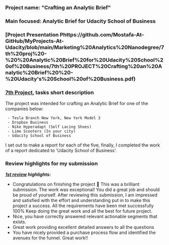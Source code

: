 ﻿### Project name: "Crafting an Analytic Brief"
### Main focused: Analytic Brief for Udacity School of Business
### [Project Presentation Phttps://github.com/Mostafa-At-GitHub/MyProjects-At-Udacity/blob/main/Marketing%20Analytics%20Nanodegree/7th%20proj%20-%20%20Analytic%20Brief%20for%20Udacity%20School%20of%20Business/7th%20PROJECT%20Crafting%20an%20Analytic%20Brief%20%20-%20Udacity's%20School%20of%20Business.pdf)
### [7th Project](https://github.com/Mostafa-At-GitHub/MyProjects-At-Udacity/blob/main/Marketing%20Analytics%20Nanodegree/7th%20proj%20-%20%20Analytic%20Brief%20for%20Udacity%20School%20of%20Business/7th%20PROJECT%20Crafting%20an%20Analytic%20Brief%20%20-%20Udacity's%20School%20of%20Business.pdf), tasks short description

 The project was intended for crafting an Analytic Brief for one of the companies below:

     - Tesla Branch New York, New York Model 3
     - Dropbox Business
     - Nike Hyperadapt (Self Lacing Shoes)
     - Lime Scooters (In your city)
     - Udacity School of Business

  I set out to make a report for each of the five, finally, I completed the work of a report dedicated to 'Udacity School of Business'.

### Review highlights for my submission

*__[1st review](https://github.com/Mostafa-At-GitHub/MyProjects-At-Udacity/blob/main/Marketing%20Analytics%20Nanodegree/7th%20proj%20-%20%20Analytic%20Brief%20for%20Udacity%20School%20of%20Business/Udacity%20Detailed%20Review/1st%20Udacity%20Review%20-%20Meets%20Specifications.pdf) highlights:__*

- Congratulations on finishing the project 🎉
This was a brilliant submission. The work was exceptional! You did a great job and should be proud of yourself. After reviewing this
submission, I am impressed and satisfied with the effort and understanding put in to make this project a success. All the requirements
have been met successfully 100%
Keep doing the great work and all the best for future project.
- Nice, you have correctly answered relevant actionable segments that exists.
- Great work providing excellent detailed answers to all the questions
- You have nicely provided a purchase process flow and identified the avenues for the funnel. Great work!!
